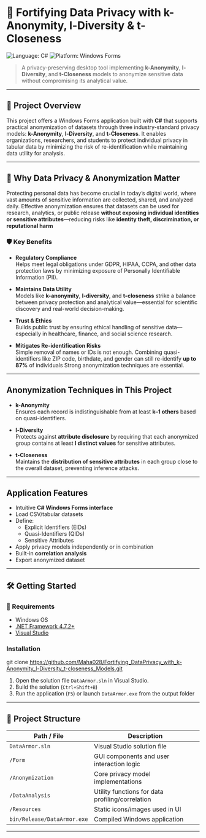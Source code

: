 
# 🔐 Fortifying Data Privacy with k-Anonymity, l-Diversity & t-Closeness

![Language: C#](https://img.shields.io/badge/language-C%23-blue)
![Platform: Windows Forms](https://img.shields.io/badge/platform-Windows--Forms-green)

> A privacy-preserving desktop tool implementing **k-Anonymity**, **l-Diversity**, and **t-Closeness** models to anonymize sensitive data without compromising its analytical value.

---

## 📖 Project Overview

This project offers a Windows Forms application built with **C#** that supports practical anonymization of datasets through three industry-standard privacy models: **k-Anonymity**, **l-Diversity**, and **t-Closeness**. It enables organizations, researchers, and students to protect individual privacy in tabular data by minimizing the risk of re-identification while maintaining data utility for analysis.

---

## 🔐 Why Data Privacy & Anonymization Matter

Protecting personal data has become crucial in today’s digital world, where vast amounts of sensitive information are collected, shared, and analyzed daily. Effective anonymization ensures that datasets can be used for research, analytics, or public release **without exposing individual identities or sensitive attributes**—reducing risks like **identity theft, discrimination, or reputational harm** 
### 🛡️ Key Benefits

- **Regulatory Compliance**  
  Helps meet legal obligations under GDPR, HIPAA, CCPA, and other data protection laws by minimizing exposure of Personally Identifiable Information (PII).

- **Maintains Data Utility**  
  Models like **k-anonymity**, **l-diversity**, and **t-closeness** strike a balance between privacy protection and analytical value—essential for scientific discovery and real-world decision-making.  

- **Trust & Ethics**  
  Builds public trust by ensuring ethical handling of sensitive data—especially in healthcare, finance, and social science research.  

- **Mitigates Re-identification Risks**  
  Simple removal of names or IDs is not enough. Combining quasi-identifiers like ZIP code, birthdate, and gender can still re-identify **up to 87%** of individuals
  Strong anonymization techniques are essential.

---

##  Anonymization Techniques in This Project

- **k-Anonymity**  
  Ensures each record is indistinguishable from at least **k–1 others** based on quasi-identifiers. 

- **l-Diversity**  
  Protects against **attribute disclosure** by requiring that each anonymized group contains at least **l distinct values** for sensitive attributes.  

- **t-Closeness**  
  Maintains the **distribution of sensitive attributes** in each group close to the overall dataset, preventing inference attacks.  

---

##  Application Features

- Intuitive **C# Windows Forms interface**
- Load CSV/tabular datasets
- Define:
  - Explicit Identifiers (EIDs)
  - Quasi-Identifiers (QIDs)
  - Sensitive Attributes
- Apply privacy models independently or in combination
- Built-in **correlation analysis**
- Export anonymized dataset

---

## 🛠️ Getting Started

### 📌 Requirements
- Windows OS
- [.NET Framework 4.7.2+](https://dotnet.microsoft.com)
- [Visual Studio](https://visualstudio.microsoft.com/)

### Installation

git clone https://github.com/Maha028/Fortifying_DataPrivacy_with_k-Anonymity_l-Diversity_t-closeness_Models.git

1. Open the solution file `DataArmor.sln` in Visual Studio.
2. Build the solution (`Ctrl+Shift+B`)
3. Run the application (`F5`) or launch `DataArmor.exe` from the output folder

---

## 📂 Project Structure

| Path / File                 | Description                                      |
| --------------------------- | ------------------------------------------------ |
| `DataArmor.sln`             | Visual Studio solution file                      |
| `/Form`                     | GUI components and user interaction logic        |
| `/Anonymization`            | Core privacy model implementations               |
| `/DataAnalysis`             | Utility functions for data profiling/correlation |
| `/Resources`                | Static icons/images used in UI                   |
| `bin/Release/DataArmor.exe` | Compiled Windows application                     |

---


